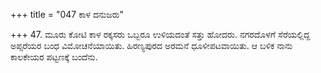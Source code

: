+++
title = "047 ಕಾಳ ದನುಜರು"

+++
47. ಮೂರು ಕೋಟಿ ಕಾಳ ರಕ್ಕಸರು ಒಬ್ಬರೂ ಉಳಿಯದಂತೆ ಸತ್ತು ಹೋದರು. ನಗರದೊಳಗೆ ಸೆರೆಯಲ್ಲಿದ್ದ ಅಪ್ಸರೆಯರ ಬಂಧ ವಿಮೋಚನೆಯಾಯಿತು. ಹಿರಣ್ಯಪುರದ ಅರಮನೆ ಧೂಳೀಪಟವಾಯಿತು. ಆ ಬಳಿಕ ನಾನು ಕಾಲಕೇಯರ ಪಟ್ಟಣಕ್ಕೆ ಬಂದೆನು.